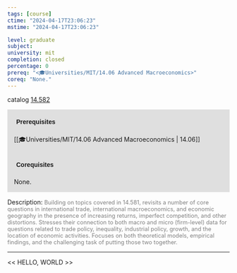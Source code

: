 ```yaml
---
tags: [course]
ctime: "2024-04-17T23:06:23"
mstime: "2024-04-17T23:06:23"

level: graduate
subject: 
university: mit
completion: closed
percentage: 0
prereq: "<🎓Universities/MIT/14.06 Advanced Macroeconomics>"
coreq: "None."
---
```


catalog [14.582](http://student.mit.edu/catalog/m14b.html#14.582)

<span style="display: block; padding: 15px; background-color: rgb(100, 100, 100, 0.2);"><font id="m_prereq973_0" style="display: block; font-family: Arial, sans-serif; font-weight: bold; padding: 5px">Prerequisites</font><br><span id="prereq973_0">[[🎓Universities/MIT/14.06 Advanced Macroeconomics | 14.06]]</span></span>
<span style="display: block; padding: 15px; background-color: rgb(100, 100, 100, 0.2);"><font id="m_coreq973_0" style="display: block; font-family: Arial, sans-serif; font-weight: bold; padding: 5px">Corequisites</font><br><span id="coreq973_0">None.</span></span>

<font style="">Description:</font>
<font style="color: grey; font-size: 0.8rem;">Building on topics covered in 14.581, revisits a number of core questions in international trade, international macroeconomics, and economic geography in the presence of increasing returns, imperfect competition, and other distortions. Stresses their connection to both macro and micro (firm-level) data for questions related to trade policy, inequality, industrial policy, growth, and the location of economic activities. Focuses on both theoretical models, empirical findings, and the challenging task of putting those two together.</font>



---

<< HELLO, WORLD >>
